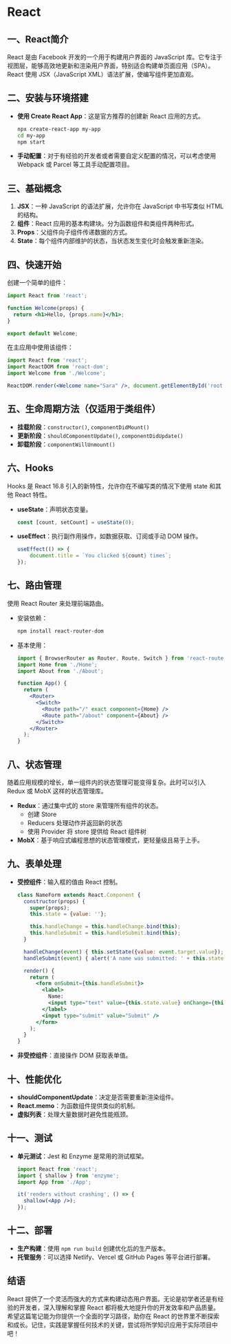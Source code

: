 # React

## 一、React简介
React 是由 Facebook 开发的一个用于构建用户界面的 JavaScript 库。它专注于视图层，能够高效地更新和渲染用户界面，特别适合构建单页面应用（SPA）。React 使用 JSX（JavaScript XML）语法扩展，使编写组件更加直观。

## 二、安装与环境搭建
- **使用 Create React App**：这是官方推荐的创建新 React 应用的方式。
    ```bash
    npx create-react-app my-app
    cd my-app
    npm start
    ```
- **手动配置**：对于有经验的开发者或者需要自定义配置的情况，可以考虑使用 Webpack 或 Parcel 等工具手动配置项目。

## 三、基础概念
1. **JSX**：一种 JavaScript 的语法扩展，允许你在 JavaScript 中书写类似 HTML 的结构。
2. **组件**：React 应用的基本构建块。分为函数组件和类组件两种形式。
3. **Props**：父组件向子组件传递数据的方式。
4. **State**：每个组件内部维护的状态，当状态发生变化时会触发重新渲染。

## 四、快速开始
创建一个简单的组件：
```jsx
import React from 'react';

function Welcome(props) {
  return <h1>Hello, {props.name}</h1>;
}

export default Welcome;
```
在主应用中使用该组件：
```jsx
import React from 'react';
import ReactDOM from 'react-dom';
import Welcome from './Welcome';

ReactDOM.render(<Welcome name="Sara" />, document.getElementById('root'));
```

## 五、生命周期方法（仅适用于类组件）
- **挂载阶段**：`constructor()`, `componentDidMount()`
- **更新阶段**：`shouldComponentUpdate()`, `componentDidUpdate()`
- **卸载阶段**：`componentWillUnmount()`

## 六、Hooks
Hooks 是 React 16.8 引入的新特性，允许你在不编写类的情况下使用 state 和其他 React 特性。
- **useState**：声明状态变量。
    ```jsx
    const [count, setCount] = useState(0);
    ```
- **useEffect**：执行副作用操作，如数据获取、订阅或手动 DOM 操作。
    ```jsx
    useEffect(() => {
        document.title = `You clicked ${count} times`;
    });
    ```

## 七、路由管理
使用 React Router 来处理前端路由。
- 安装依赖：
    ```bash
    npm install react-router-dom
    ```
- 基本使用：
    ```jsx
    import { BrowserRouter as Router, Route, Switch } from 'react-router-dom';
    import Home from './Home';
    import About from './About';

    function App() {
      return (
        <Router>
          <Switch>
            <Route path="/" exact component={Home} />
            <Route path="/about" component={About} />
          </Switch>
        </Router>
      );
    }
    ```

## 八、状态管理
随着应用规模的增长，单一组件内的状态管理可能变得复杂。此时可以引入 Redux 或 MobX 这样的状态管理库。
- **Redux**：通过集中式的 store 来管理所有组件的状态。
    - 创建 Store
    - Reducers 处理动作并返回新的状态
    - 使用 Provider 将 store 提供给 React 组件树
- **MobX**：基于响应式编程思想的状态管理模式，更轻量级且易于上手。

## 九、表单处理
- **受控组件**：输入框的值由 React 控制。
    ```jsx
    class NameForm extends React.Component {
      constructor(props) {
        super(props);
        this.state = {value: ''};

        this.handleChange = this.handleChange.bind(this);
        this.handleSubmit = this.handleSubmit.bind(this);
      }

      handleChange(event) { this.setState({value: event.target.value}); }
      handleSubmit(event) { alert('A name was submitted: ' + this.state.value); }

      render() {
        return (
          <form onSubmit={this.handleSubmit}>
            <label>
              Name:
              <input type="text" value={this.state.value} onChange={this.handleChange} />
            </label>
            <input type="submit" value="Submit" />
          </form>
        );
      }
    }
    ```
- **非受控组件**：直接操作 DOM 获取表单值。

## 十、性能优化
- **shouldComponentUpdate**：决定是否需要重新渲染组件。
- **React.memo**：为函数组件提供类似的机制。
- **虚拟列表**：处理大量数据时避免性能瓶颈。

## 十一、测试
- **单元测试**：Jest 和 Enzyme 是常用的测试框架。
    ```jsx
    import React from 'react';
    import { shallow } from 'enzyme';
    import App from './App';

    it('renders without crashing', () => {
      shallow(<App />);
    });
    ```

## 十二、部署
- **生产构建**：使用 `npm run build` 创建优化后的生产版本。
- **托管服务**：可以选择 Netlify、Vercel 或 GitHub Pages 等平台进行部署。

## 结语
React 提供了一个灵活而强大的方式来构建动态用户界面。无论是初学者还是有经验的开发者，深入理解和掌握 React 都将极大地提升你的开发效率和产品质量。希望这篇笔记能为你提供一个全面的学习路径，助你在 React 的世界里不断探索和成长。记住，实践是掌握任何技术的关键，尝试将所学知识应用于实际项目中吧！
